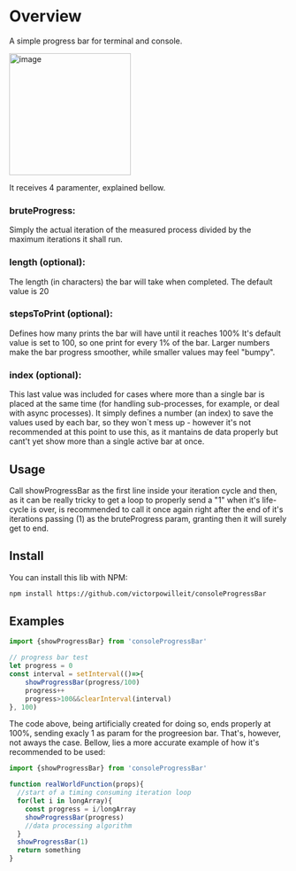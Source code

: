 # Overview
A simple progress bar for terminal and console.

<img width="220" alt="image" src="https://github.com/victorpowilleit/consoleProgressBar/assets/40838411/c7cc4903-7ab4-4f74-b552-00788dd4a990">

It receives 4 paramenter, explained bellow.

### bruteProgress:
 Simply the actual iteration of the measured process divided by the maximum iterations it shall run.

### length (optional):
 The length (in characters) the bar will take when completed.
 The default value is 20

### stepsToPrint (optional):
 Defines how many prints the bar will have until it reaches 100%
 It's default value is set to 100, so one print for every 1% of the bar. Larger numbers make the bar progress smoother, while smaller values may feel "bumpy".

### index (optional):
 This last value was included for cases where more than a single bar is placed at the same time (for handling sub-processes, for example, or deal with async processes). It simply defines a number (an index) to save the values used by each bar, so they won`t mess up - however it's not recommended at this point to use this, as it mantains de data properly but cant't yet show more than a single active bar at once.

## Usage
 Call showProgressBar as the first line inside your iteration cycle and then, as it can be really tricky to get a loop to properly send a "1" when it's life-cycle is over, is recommended to call it once again right after the end of it's iterations passing (1) as the bruteProgress param, granting then it will surely get to end.

## Install

You can install this lib with NPM:
```bash
npm install https://github.com/victorpowilleit/consoleProgressBar

```

## Examples

```javascript
import {showProgressBar} from 'consoleProgressBar'

// progress bar test
let progress = 0
const interval = setInterval(()=>{
    showProgressBar(progress/100)
    progress++
    progress>100&&clearInterval(interval)
}, 100)

```
The code above, being artificially created for doing so, ends properly at 100%, sending exacly 1 as param for the progreesion bar. That's, however, not aways the case.
Bellow, lies a more accurate example of how it's recommended to be used:

```javascript
import {showProgressBar} from 'consoleProgressBar'

function realWorldFunction(props){
  //start of a timing consuming iteration loop
  for(let i in longArray){
    const progress = i/longArray
    showProgressBar(progress)
    //data processing algorithm
  }
  showProgressBar(1)
  return something
}
